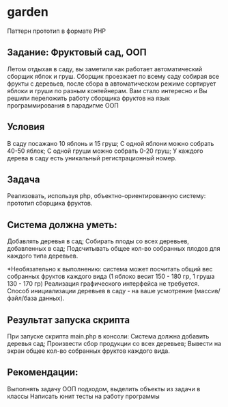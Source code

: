 # garden
Паттерн прототип в формате PHP

## Задание: Фруктовый сад, ООП

Летом отдыхая в саду, вы заметили как работает автоматический сборщик яблок и груш. Сборщик проезжает по всему саду собирая все фрукты с деревьев, после сбора в автоматическом режиме сортирует яблоки и груши по разным контейнерам. Вам стало интересно и Вы решили переложить работу сборщика фруктов на язык программирования в парадигме ООП 

## Условия
В саду посажано 10 яблонь и 15 груш;
С одной яблони можно собрать 40-50 яблок;
С одной груши можно собрать 0-20 груш;
У каждого дерева в саду есть уникальный регистрационный номер.

## Задача
Реализовать, используя php, объектно-ориентированную систему: прототип сборщика фруктов. 

## Система должна уметь:
Добавлять деревья в сад;
Собирать плоды со всех деревьев, добавленных в сад;
Подсчитывать общее кол-во собранных плодов для каждого типа деревьев.

*Необязательно к выполнению: система может посчитать общий вес собранных фруктов каждого вида (1 яблоко весит 150 - 180 гр, 1 груша 130 - 170 гр)
Реализация графического интерфейса не требуется.  
Способ инициализации деревьев в саду - на ваше усмотрение (массив/файл/база данных).

## Результат запуска скрипта
При запуске скрипта main.php в консоли:
Система должна добавить деревья сад;
Произвести сбор продукции со всех деревьев;
Вывести на экран общее кол-во собранных фруктов каждого вида.

## Рекомендации: 
Выполнять задачу ООП подходом, выделить объекты из задачи в классы
Написать юнит тесты на работу программы
